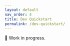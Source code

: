 ```yaml
---
layout: default
nav_order: 4
title: Dev Quickstart
permalink: /dev-quickstart/
---
```

🚧 Work in progress.